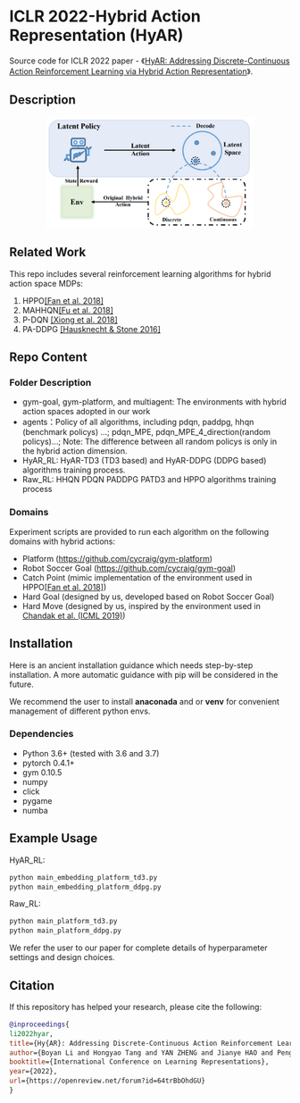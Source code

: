 # ICLR 2022-Hybrid Action Representation (HyAR)

Source code for ICLR 2022 paper - 《[HyAR: Addressing Discrete-Continuous Action Reinforcement Learning via Hybrid Action Representation](https://openreview.net/forum?id=64trBbOhdGU)》.

## Description


<div align=center><img align="center" src="./assets/HyAR_concept.png" alt="HyAR Conceptual Illustration" style="zoom:40%;" /></div>



## Related Work

This repo includes several reinforcement learning algorithms for hybrid action space MDPs:
1. HPPO[[Fan et al. 2018]](https://arxiv.org/abs/1903.01344v3)
2. MAHHQN[[Fu et al. 2018]](https://arxiv.org/abs/1903.04959)
3. P-DQN [[Xiong et al. 2018]](https://arxiv.org/abs/1810.06394)
4. PA-DDPG [[Hausknecht & Stone 2016]](https://arxiv.org/abs/1511.04143)


## Repo Content

### Folder Description
- gym-goal, gym-platform, and multiagent: The environments with hybrid action spaces adopted in our work
- agents：Policy of all algorithms, including pdqn, paddpg, hhqn (benchmark policys) ...; pdqn_MPE, pdqn_MPE_4_direction(random policys)...;
  Note: The difference between all random policys is only in the hybrid action dimension.
- HyAR_RL: HyAR-TD3 (TD3 based) and HyAR-DDPG (DDPG based) algorithms training process.
- Raw_RL: HHQN PDQN PADDPG PATD3 and HPPO algorithms training process

### Domains

Experiment scripts are provided to run each algorithm on the following domains with hybrid actions:

- Platform (https://github.com/cycraig/gym-platform)
- Robot Soccer Goal (https://github.com/cycraig/gym-goal)
- Catch Point (mimic implementation of the environment used in HPPO[[Fan et al. 2018]](https://arxiv.org/abs/1903.01344v3))
- Hard Goal (designed by us, developed based on Robot Soccer Goal)
- Hard Move (designed by us, inspired by the environment used in [Chandak et al. (ICML 2019)](http://proceedings.mlr.press/v97/chandak19a.html))


## Installation

Here is an ancient installation guidance which needs step-by-step installation. A more automatic guidance with pip will be considered in the future.

We recommend the user to install **anaconada** and or **venv** for convenient management of different python envs.

### Dependencies

- Python 3.6+ (tested with 3.6 and 3.7)
- pytorch 0.4.1+
- gym 0.10.5
- numpy
- click
- pygame
- numba

## Example Usage

HyAR_RL:
```bash
python main_embedding_platform_td3.py
python main_embedding_platform_ddpg.py
```
Raw_RL:
```bash
python main_platform_td3.py 
python main_platform_ddpg.py
```

We refer the user to our paper for complete details of hyperparameter settings and design choices.

## Citation
If this repository has helped your research, please cite the following:
```bibtex
@inproceedings{
li2022hyar,
title={Hy{AR}: Addressing Discrete-Continuous Action Reinforcement Learning via Hybrid Action Representation},
author={Boyan Li and Hongyao Tang and YAN ZHENG and Jianye HAO and Pengyi Li and Zhen Wang and Zhaopeng Meng and LI Wang},
booktitle={International Conference on Learning Representations},
year={2022},
url={https://openreview.net/forum?id=64trBbOhdGU}
}
```
